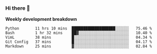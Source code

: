 ### Hi there 👋


**Weekly development breakdown**

<!--START_SECTION:waka-->
```text
Python       11 hrs 10 mins  ███████████████████░░░░░░   75.46 % 
Bash         1 hr 32 mins    ██▓░░░░░░░░░░░░░░░░░░░░░░   10.40 % 
VimL         38 mins         █░░░░░░░░░░░░░░░░░░░░░░░░   04.34 % 
Git Config   37 mins         █░░░░░░░░░░░░░░░░░░░░░░░░   04.17 % 
Markdown     25 mins         ▓░░░░░░░░░░░░░░░░░░░░░░░░   02.84 % 
```
<!--END_SECTION:waka-->
